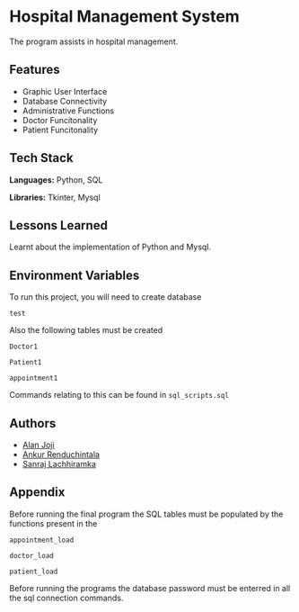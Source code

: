 
# Hospital Management System

The program assists in hospital management.



## Features

- Graphic User Interface
- Database Connectivity
- Administrative Functions
- Doctor Funcitonality
- Patient Funcitonality



## Tech Stack

**Languages:** Python, SQL

**Libraries:** Tkinter, Mysql


## Lessons Learned

Learnt about the implementation of Python and Mysql. 

## Environment Variables

To run this project, you will need to create database

`test`

Also the following tables must be created

`Doctor1`

`Patient1`

`appointment1`

Commands relating to this can be found in  `sql_scripts.sql`

## Authors

- [Alan Joji](https://github.com/AlanJoji)
- [Ankur Renduchintala](https://github.com/rankur03)
- [Sanraj Lachhiramka](https://github.com/Sanraj02)






## Appendix

Before running the final program the SQL tables must be populated by the functions present in the 

`appointment_load`

`doctor_load`

`patient_load`

Before running the programs the database password must be enterred in all the sql connection commands.
